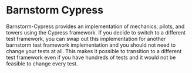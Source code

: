 # Barnstorm Cypress

Barnstorm-Cypress provides an implementation of mechanics, pilots, and towers using the Cypress framework.  If you decide to switch to a different test framework, you can swap out this implementation for another barnstorm test framework implementation and you should not need to change your tests at all.  This makes it possible to transition to a different test framework even if you have hundreds of tests and it would not be feasible to change every test.
